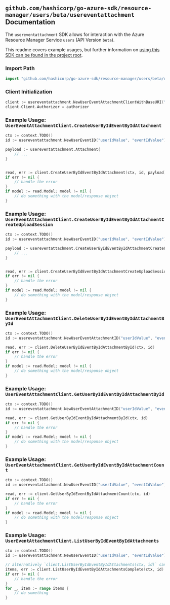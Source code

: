 
## `github.com/hashicorp/go-azure-sdk/resource-manager/users/beta/usereventattachment` Documentation

The `usereventattachment` SDK allows for interaction with the Azure Resource Manager Service `users` (API Version `beta`).

This readme covers example usages, but further information on [using this SDK can be found in the project root](https://github.com/hashicorp/go-azure-sdk/tree/main/docs).

### Import Path

```go
import "github.com/hashicorp/go-azure-sdk/resource-manager/users/beta/usereventattachment"
```


### Client Initialization

```go
client := usereventattachment.NewUserEventAttachmentClientWithBaseURI("https://management.azure.com")
client.Client.Authorizer = authorizer
```


### Example Usage: `UserEventAttachmentClient.CreateUserByIdEventByIdAttachment`

```go
ctx := context.TODO()
id := usereventattachment.NewUserEventID("userIdValue", "eventIdValue")

payload := usereventattachment.Attachment{
	// ...
}


read, err := client.CreateUserByIdEventByIdAttachment(ctx, id, payload)
if err != nil {
	// handle the error
}
if model := read.Model; model != nil {
	// do something with the model/response object
}
```


### Example Usage: `UserEventAttachmentClient.CreateUserByIdEventByIdAttachmentCreateUploadSession`

```go
ctx := context.TODO()
id := usereventattachment.NewUserEventID("userIdValue", "eventIdValue")

payload := usereventattachment.CreateUserByIdEventByIdAttachmentCreateUploadSessionRequest{
	// ...
}


read, err := client.CreateUserByIdEventByIdAttachmentCreateUploadSession(ctx, id, payload)
if err != nil {
	// handle the error
}
if model := read.Model; model != nil {
	// do something with the model/response object
}
```


### Example Usage: `UserEventAttachmentClient.DeleteUserByIdEventByIdAttachmentById`

```go
ctx := context.TODO()
id := usereventattachment.NewUserEventAttachmentID("userIdValue", "eventIdValue", "attachmentIdValue")

read, err := client.DeleteUserByIdEventByIdAttachmentById(ctx, id)
if err != nil {
	// handle the error
}
if model := read.Model; model != nil {
	// do something with the model/response object
}
```


### Example Usage: `UserEventAttachmentClient.GetUserByIdEventByIdAttachmentById`

```go
ctx := context.TODO()
id := usereventattachment.NewUserEventAttachmentID("userIdValue", "eventIdValue", "attachmentIdValue")

read, err := client.GetUserByIdEventByIdAttachmentById(ctx, id)
if err != nil {
	// handle the error
}
if model := read.Model; model != nil {
	// do something with the model/response object
}
```


### Example Usage: `UserEventAttachmentClient.GetUserByIdEventByIdAttachmentCount`

```go
ctx := context.TODO()
id := usereventattachment.NewUserEventID("userIdValue", "eventIdValue")

read, err := client.GetUserByIdEventByIdAttachmentCount(ctx, id)
if err != nil {
	// handle the error
}
if model := read.Model; model != nil {
	// do something with the model/response object
}
```


### Example Usage: `UserEventAttachmentClient.ListUserByIdEventByIdAttachments`

```go
ctx := context.TODO()
id := usereventattachment.NewUserEventID("userIdValue", "eventIdValue")

// alternatively `client.ListUserByIdEventByIdAttachments(ctx, id)` can be used to do batched pagination
items, err := client.ListUserByIdEventByIdAttachmentsComplete(ctx, id)
if err != nil {
	// handle the error
}
for _, item := range items {
	// do something
}
```
